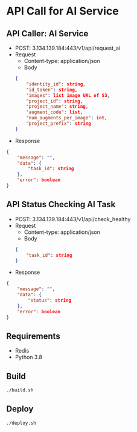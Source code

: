 # API Call for AI Service

## API Caller: AI Service
- POST: 3.134.139.184:443/v1/api/request_ai
- Request
  - Content-type: application/json
  - Body 
  ```json
  {
      "identity_id": string,
      "id_token": string,
      "images": list image URL of S3,
      "project_id": string,
      "project_name": string,
      "augment_code": list,
      "num_augments_per_image": int,
      "project_prefix": string
  }
  ```
- Response
```json
{
    "message": "",
    "data": {
        "task_id": string
    },
    "error": boolean
}
```

## API Status Checking AI Task 
- POST: 3.134.139.184:443/v1/api/check_healthy
- Request
  - Content-type: application/json
  - Body 
  ```json
  {
      "task_id": string
  }
  ```
- Response
```json
{
    "message": "",
    "data": {
        "status": string
    },
    "error": boolean
}
```

## Requirements  

- Redis 
- Python 3.8

## Build 
  
```bash
./build.sh
```

## Deploy

```bash
./deploy.sh
``` 
